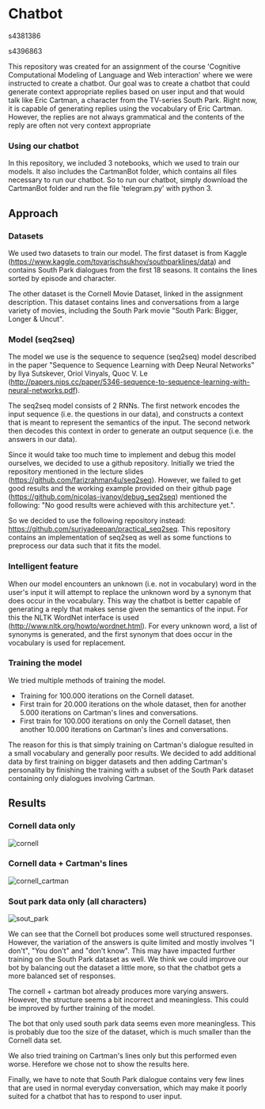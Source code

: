 # Chatbot

s4381386

s4396863

This repository was created for an assignment of the course 'Cognitive Computational Modeling of Language and Web interaction' where we were instructed to create a chatbot. Our goal was to create a chatbot that could generate context appropriate replies based on user input and that would talk like Eric Cartman, a character from the TV-series South Park. Right now, it is capable of generating replies using the vocabulary of Eric Cartman. However, the replies are not always grammatical and the contents of the reply are often not very context appropriate

### Using our chatbot
In this repository, we included 3 notebooks, which we used to train our models. It also includes the CartmanBot folder, which contains all files necessary to run our chatbot. So to run our chatbot, simply download the CartmanBot folder and run the file 'telegram.py' with python 3.

## Approach

### Datasets
We used two datasets to train our model. The first dataset is from Kaggle (https://www.kaggle.com/tovarischsukhov/southparklines/data) and contains South Park dialogues from the first 18 seasons. It contains the lines sorted by episode and character.

The other dataset is the Cornell Movie Dataset, linked in the assignment description. This dataset contains lines and conversations from a large variety of movies, including the South Park movie "South Park: Bigger, Longer & Uncut".

### Model (seq2seq)
The model we use is the sequence to sequence (seq2seq) model described in the paper "Sequence to Sequence Learning with Deep Neural Networks" by Ilya Sutskever, Oriol Vinyals, Quoc V. Le (http://papers.nips.cc/paper/5346-sequence-to-sequence-learning-with-neural-networks.pdf). 

The seq2seq model consists of 2 RNNs. The first network encodes the input sequence (i.e. the questions in our data), and constructs a context that is meant to represent the semantics of the input. The second network then decodes this context in order to generate an output sequence (i.e. the answers in our data).

Since it would take too much time to implement and debug this model ourselves, we decided to use a github repository. Initially we tried the repository mentioned in the lecture slides (https://github.com/farizrahman4u/seq2seq). However, we failed to get good results and the working example provided on their github page (https://github.com/nicolas-ivanov/debug_seq2seq) mentioned the following: "No good results were achieved with this architecture yet.".

So we decided to use the following repository instead: https://github.com/suriyadeepan/practical_seq2seq. This repository contains an implementation of seq2seq as well as some functions to preprocess our data such that it fits the model.

### Intelligent feature
When our model encounters an unknown (i.e. not in vocabulary) word in the user's input it will attempt to replace the unknown word by a synonym that does occur in the vocabulary. This way the chatbot is better capable of generating a reply that makes sense given the semantics of the input. For this the NLTK WordNet interface is used (http://www.nltk.org/howto/wordnet.html). For every unknown word, a list of synonyms is generated, and the first synonym that does occur in the vocabulary is used for replacement. 

### Training the model
We tried multiple methods of training the model.

* Training for 100.000 iterations on the Cornell dataset.
* First train for 20.000 iterations on the whole dataset, then for another 5.000 iterations on Cartman's lines and conversations.
* First train for 100.000 iterations on only the Cornell dataset, then another 10.000 iterations on Cartman's lines and conversations.

The reason for this is that simply training on Cartman's dialogue resulted in a small vocabulary and generally poor results. We decided to add additional data by first training on bigger datasets and then adding Cartman's personality by finishing the training with a subset of the South Park dataset containing only dialogues involving Cartman. 

## Results

### Cornell data only
![cornell](cornell.jpg)

### Cornell data + Cartman's lines
![cornell_cartman](cornell_cartman.jpg)

### Sout park data only (all characters)
![sout_park](south_park.jpg)

We can see that the Cornell bot produces some well structured responses. However, the variation of the answers is quite limited and mostly involves "I don't", "You don't" and "don't know". This may have impacted further training on the South Park dataset as well. We think we could improve our bot by balancing out the dataset a little more, so that the chatbot gets a more balanced set of responses.

The cornell + cartman bot already produces more varying answers. However, the structure seems a bit incorrect and meaningless. This could be improved by further training of the model.

The bot that only used south park data seems even more meaningless. This is probably due too the size of the dataset, which is much smaller than the Cornell data set. 

We also tried training on Cartman's lines only but this performed even worse. Herefore we chose not to show the results here.

Finally, we have to note that South Park dialogue contains very few lines that are used in normal everyday conversation, which may make it poorly suited for a chatbot that has to respond to user input.
